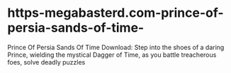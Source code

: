 # https-megabasterd.com-prince-of-persia-sands-of-time-
Prince Of Persia Sands Of Time Download: Step into the shoes of a daring Prince, wielding the mystical Dagger of Time, as you battle treacherous foes, solve deadly puzzles
